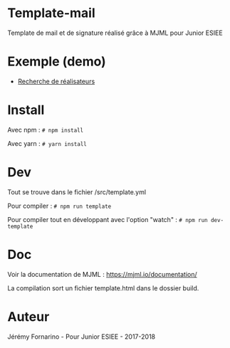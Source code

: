# Template-mail
Template de mail et de signature réalisé grâce à MJML pour Junior ESIEE

# Exemple (demo)
- [Recherche de réalisateurs](https://junior-esiee.github.io/template-mail/build/template.html)

# Install

Avec npm : ``# npm install``

Avec yarn : ``# yarn install``

# Dev
Tout se trouve dans le fichier /src/template.yml

Pour compiler :
``# npm run template``

Pour compiler tout en développant avec l'option "watch" : 
``# npm run dev-template``

# Doc
Voir la documentation de MJML : https://mjml.io/documentation/


La compilation sort un fichier template.html dans le dossier build.

# Auteur
Jérémy Fornarino - Pour Junior ESIEE - 2017-2018